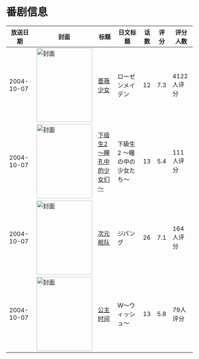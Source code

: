 # 番剧信息

|放送日期|封面|标题|日文标题|话数|评分|评分人数|
|---|---|---|---|---|---|---|
|2004-10-07|<img src="https://lain.bgm.tv/pic/cover/c/82/b8/1025_vMYDV.jpg" alt="封面" style="width:150px;height:200px;object-fit:cover;">|[蔷薇少女](https://bangumi.tv/subject/1025)|ローゼンメイデン|12|7.3|4122人评分|
|2004-10-07|<img src="https://lain.bgm.tv/pic/cover/c/df/dd/16340_IQql7.jpg" alt="封面" style="width:150px;height:200px;object-fit:cover;">|[下级生2 ～瞳孔中的少女们～](https://bangumi.tv/subject/16340)|下級生2 ～瞳の中の少女たち～|13|5.4|111人评分|
|2004-10-07|<img src="https://lain.bgm.tv/pic/cover/c/9b/cd/19390_n4xAj.jpg" alt="封面" style="width:150px;height:200px;object-fit:cover;">|[次元舰队](https://bangumi.tv/subject/19390)|ジパング|26|7.1|164人评分|
|2004-10-07|<img src="https://lain.bgm.tv/pic/cover/c/4f/01/31034_zppxp.jpg" alt="封面" style="width:150px;height:200px;object-fit:cover;">|[公主时间](https://bangumi.tv/subject/31034)|W〜ウィッシュ〜|13|5.8|79人评分|
